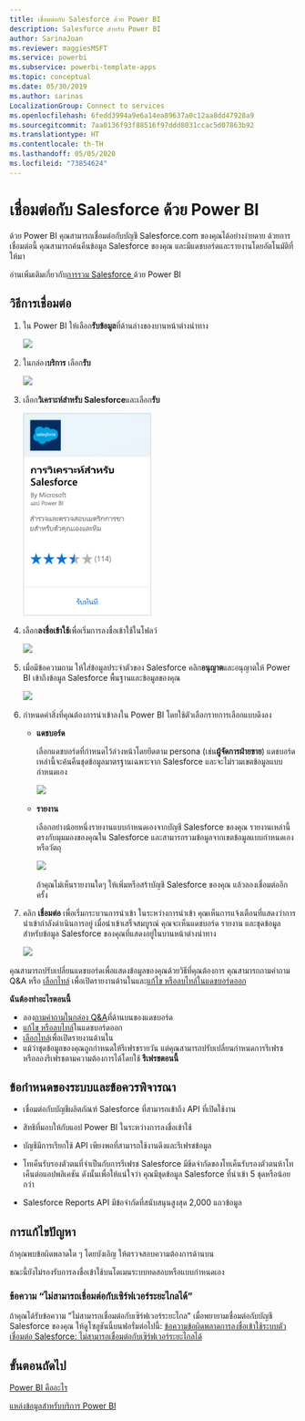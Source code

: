 ```yaml
---
title: เชื่อมต่อกับ Salesforce ด้วย Power BI
description: Salesforce สำหรับ Power BI
author: SarinaJoan
ms.reviewer: maggiesMSFT
ms.service: powerbi
ms.subservice: powerbi-template-apps
ms.topic: conceptual
ms.date: 05/30/2019
ms.author: sarinas
LocalizationGroup: Connect to services
ms.openlocfilehash: 6fedd3994a9e6a14ea89637a0c12aa8dd47928a9
ms.sourcegitcommit: 7aa0136f93f88516f97ddd8031ccac5d07863b92
ms.translationtype: HT
ms.contentlocale: th-TH
ms.lasthandoff: 05/05/2020
ms.locfileid: "73854624"
---
```

# <a name="connect-to-salesforce-with-power-bi"></a>เชื่อมต่อกับ Salesforce ด้วย Power BI
ด้วย Power BI คุณสามารถเชื่อมต่อกับบัญชี Salesforce.com ของคุณได้อย่างง่ายดาย ด้วยการเชื่อมต่อนี้ คุณสามารถค้นคืนข้อมูล Salesforce ของคุณ และมีแดชบอร์ดและรายงานโดยอัตโนมัติที่ให้มา

อ่านเพิ่มเติมเกี่ยวกับ[การรวม Salesforce ](https://powerbi.microsoft.com/integrations/salesforce)ด้วย Power BI

## <a name="how-to-connect"></a>วิธีการเชื่อมต่อ
1. ใน Power BI ให้เลือก**รับข้อมูล**ที่ด้านล่างของบานหน้าต่างนำทาง
   
   ![](media/service-connect-to-salesforce/pbi_getdata.png) 
2. ในกล่อง**บริการ** เลือก**รับ**
   
   ![](media/service-connect-to-salesforce/pbi_getservices.png) 
3. เลือก**วิเคราะห์สำหรับ Salesforce**และเลือก**รับ**  
   
   ![](media/service-connect-to-salesforce/salesforce.png)
4. เลือก**ลงชื่อเข้าใช้**เพื่อเริ่มการลงชื่อเข้าใช้ในโฟลว์
   
    ![](media/service-connect-to-salesforce/dialog.png)
5. เมื่อมีข้อความถาม ให้ใส่ข้อมูลประจำตัวของ Salesforce คลิก**อนุญาต**และอนุญาตให้ Power BI เข้าถึงข้อมูล Salesforce พื้นฐานและข้อมูลของคุณ
   
   ![](media/service-connect-to-salesforce/sf_authorize.png)
6. กำหนดค่าสิ่งที่คุณต้องการนำเข้าลงใน Power BI โดยใช้ตัวเลือกรายการเลือกแบบดึงลง
   
   * **แดชบอร์ด**
     
     เลือกแดชบอร์ดที่กำหนดไว้ล่วงหน้าโดยยึดตาม persona (เช่น**ผู้จัดการฝ่ายขาย**) แดชบอร์ดเหล่านี้จะค้นคืนชุดข้อมูลมาตรฐานเฉพาะจาก Salesforce และจะไม่รวมเขตข้อมูลแบบกำหนดเอง
     
     ![](media/service-connect-to-salesforce/pbi_salesforcechooserole.png)
   * **รายงาน**
     
     เลือกอย่างน้อยหนึ่งรายงานแบบกำหนดเองจากบัญชี Salesforce ของคุณ รายงานเหล่านี้ตรงกับมุมมองของคุณใน Salesforce และสามารถรวมข้อมูลจากเขตข้อมูลแบบกำหนดเองหรือวัตถุ
     
     ![](media/service-connect-to-salesforce/pbi_salesforcereports.png)
     
     ถ้าคุณไม่เห็นรายงานใดๆ ให้เพิ่มหรือสร้าบัญชี Salesforce ของคุณ แล้วลองเชื่อมต่ออีกครั้ง

7. คลิก **เชื่อมต่อ** เพื่อเริ่มกระบวนการนำเข้า ในระหว่างการนำเข้า คุณเห็นการแจ้งเตือนที่แสดงว่าการนำเข้ากำลังดำเนินการอยู่ เมื่อนำเข้าเสร็จสมบูรณ์ คุณจะเห็นแดชบอร์ด รายงาน และชุดข้อมูลสำหรับข้อมูล Salesforce ของคุณที่แสดงอยู่ในบานหน้าต่างนำทาง
   
   ![](media/service-connect-to-salesforce/pbi_getdatasalesforcedash.png)

คุณสามารถปรับเปลี่ยนแดชบอร์ดเพื่อแสดงข้อมูลของคุณด้วยวิธีที่คุณต้องการ คุณสามารถถามคำถาม Q&A หรือ [เลือกไทล์](consumer/end-user-tiles.md) เพื่อเปิดรายงานด้านในและ[แก้ไข หรือลบไทล์ในแดชบอร์ดออก](service-dashboard-edit-tile.md)

**ฉันต้องทำอะไรตอนนี้**

* ลอง[ถามคำถามในกล่อง Q&A](consumer/end-user-q-and-a.md)ที่ด้านบนของแดชบอร์ด
* [แก้ไข หรือลบไทล์](service-dashboard-edit-tile.md)ในแดชบอร์ดออก
* [เลือกไทล์](service-dashboard-tiles.md)เพื่อเปิดรายงานด้านใน
* แม้ว่าชุดข้อมูลของคุณถูกกำหนดให้รีเฟรชรายวัน แต่คุณสามารถปรับเปลี่ยนกำหนดการรีเฟรช หรือลองรีเฟรชตามความต้องการได้โดยใช้ **รีเฟรชตอนนี้**

## <a name="system-requirements-and-considerations"></a>ข้อกำหนดของระบบและข้อควรพิจารณา

- เชื่อมต่อกับบัญชีผลิตภัณฑ์ Salesforce ที่สามารถเข้าถึง API ที่เปิดใช้งาน

- สิทธิที่มอบให้กับแอป Power BI ในระหว่างการลงชื่อเข้าใช้

- บัญชีมีการเรียกใช้ API เพียงพอที่สามารถใช้งานดึงและรีเฟรชข้อมูล

- โทเค็นรับรองตัวตนที่จำเป็นกับการรีเฟรช Salesforce มีขีดจำกัดของโทเค็นรับรองตัวตนห้าโทเค็นต่อแอปพลิเคชัน ดังนั้นเพื่อให้แน่ใจว่า คุณมีชุดข้อมูล Salesforce ที่นำเข้า 5 ชุดหรือน้อยกว่า

- Salesforce Reports API มีข้อจำกัดที่สนับสนุนสูงสุด 2,000 แถวข้อมูล


## <a name="troubleshooting"></a>การแก้ไขปัญหา

ถ้าคุณพบข้อผิดพลาดใด ๆ โดยบังเอิญ ให้ตรวจสอบความต้องการด้านบน 

ขณะนี้ยังไม่รองรับการลงชื่อเข้าใช้บนโดเมนระบบทดสอบหรือแบบกำหนดเอง

### <a name="unable-to-connect-to-the-remote-server-message"></a>ข้อความ “ไม่สามารถเชื่อมต่อกับเซิร์ฟเวอร์ระยะไกลได้”

ถ้าคุณได้รับข้อความ "ไม่สามารถเชื่อมต่อกับเซิร์ฟเวอร์ระยะไกล" เมื่อพยายามเชื่อมต่อกับบัญชี Salesforce ของคุณ ให้ดูโซลูชันนี้บนฟอรั่มต่อไปนี้: [ข้อความข้อผิดพลาดการลงชื่อเข้าใช้ระบบตัวเชื่อมต่อ Salesforce: ไม่สามารถเชื่อมต่อกับเซิร์ฟเวอร์ระยะไกลได้](https://www.outsystems.com/forums/Forum_TopicView.aspx?TopicId=17674&TopicName=log-in-error-message-unable-to-connect-to-the-remote-server&)


## <a name="next-steps"></a>ขั้นตอนถัดไป
[Power BI คืออะไร](fundamentals/power-bi-overview.md)

[แหล่งข้อมูลสำหรับบริการ Power BI](service-get-data.md)

